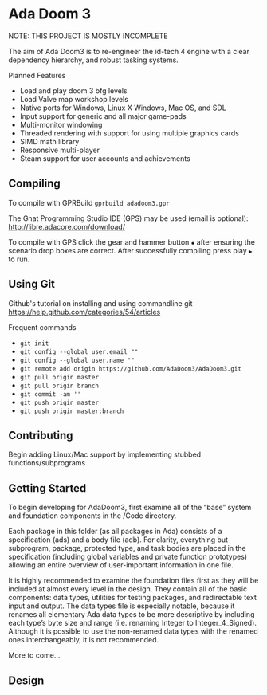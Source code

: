 Ada Doom 3
==========

NOTE: THIS PROJECT IS MOSTLY INCOMPLETE

The aim of Ada Doom3 is to re-engineer the id-tech 4 engine with a clear dependency
hierarchy, and robust tasking systems.

Planned Features
- Load and play doom 3 bfg levels
- Load Valve map workshop levels
- Native ports for Windows, Linux X Windows, Mac OS, and SDL
- Input support for generic and all major game-pads
- Multi-monitor windowing
- Threaded rendering with support for using multiple graphics cards
- SIMD math library
- Responsive multi-player
- Steam support for user accounts and achievements

## Compiling

To compile with GPRBuild
`gprbuild adadoom3.gpr`

The Gnat Programming Studio IDE (GPS) may be used (email is optional):
http://libre.adacore.com/download/

To compile with GPS click the gear and hammer button `✹` after ensuring the
scenario drop boxes are correct. After successfully compiling press play `▶` to run.

## Using Git

Github's tutorial on installing and using commandline git
https://help.github.com/categories/54/articles

Frequent commands
- `git init`
- `git config --global user.email ""`
- `git config --global user.name ""`
- `git remote add origin https://github.com/AdaDoom3/AdaDoom3.git`
- `git pull origin master`
- `git pull origin branch`
- `git commit -am ''`
- `git push origin master`
- `git push origin master:branch`

## Contributing

Begin adding Linux/Mac support by implementing stubbed functions/subprograms

## Getting Started

To begin developing for AdaDoom3, first examine all of the “base” system and
foundation components in the /Code directory.

Each package in this folder (as all packages in Ada) consists of a specification (ads) and
a body file (adb). For clarity, everything but subprogram, package, protected type, and task
bodies are placed in the specification (including global variables and private function
prototypes) allowing an entire overview of user-important information in one file.

It is highly recommended to examine the foundation files first as they will be included at almost every
level in the design. They contain all of the basic components: data types, utilities for testing packages,
and redirectable text input and output. The data types file is especially notable, because it renames all
elementary Ada data types to be more descriptive by including each type’s byte size and range
(i.e. renaming Integer to Integer_4_Signed). Although it is possible to use the non-renamed data types
with the renamed ones interchangeably, it is not recommended.

More to come...

## Design

